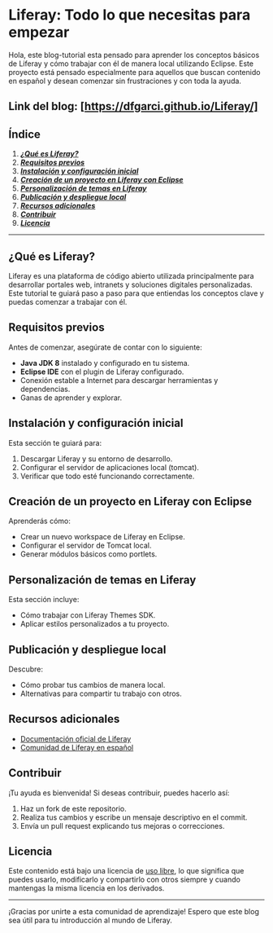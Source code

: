 # Liferay: Todo lo que necesitas para empezar

Hola, este blog-tutorial esta pensado para aprender los conceptos básicos de Liferay y cómo trabajar con él de manera local utilizando Eclipse. Este proyecto está pensado especialmente para aquellos que buscan contenido en español y desean comenzar sin frustraciones y con toda la ayuda.

Link del blog: [https://dfgarci.github.io/Liferay/]
---

## Índice

1. ___[¿Qué es Liferay?](#qué-es-liferay)___
2. ___[Requisitos previos](#requisitos-previos)___
3. ___[Instalación y configuración inicial](#instalación-y-configuración-inicial)___
4. ___[Creación de un proyecto en Liferay con Eclipse](#creación-de-un-proyecto-en-liferay-con-eclipse)___
5. ___[Personalización de temas en Liferay](#personalización-de-temas-en-liferay)___
6. ___[Publicación y despliegue local](#publicación-y-despliegue-local)___
7. ___[Recursos adicionales](#recursos-adicionales)___
8. ___[Contribuir](#contribuir)___
9. ___[Licencia](#licencia)___

---

## ¿Qué es Liferay?
Liferay es una plataforma de código abierto utilizada principalmente para desarrollar portales web, intranets y soluciones digitales personalizadas. Este tutorial te guiará paso a paso para que entiendas los conceptos clave y puedas comenzar a trabajar con él.


## Requisitos previos
Antes de comenzar, asegúrate de contar con lo siguiente:
- **Java JDK 8** instalado y configurado en tu sistema.
- **Eclipse IDE** con el plugin de Liferay configurado.
- Conexión estable a Internet para descargar herramientas y dependencias.
- Ganas de aprender y explorar.

## Instalación y configuración inicial
Esta sección te guiará para:
1. Descargar Liferay y su entorno de desarrollo.
2. Configurar el servidor de aplicaciones local (tomcat).
3. Verificar que todo esté funcionando correctamente.

## Creación de un proyecto en Liferay con Eclipse
Aprenderás cómo:
- Crear un nuevo workspace de Liferay en Eclipse.
- Configurar el servidor de Tomcat local.
- Generar módulos básicos como portlets.

## Personalización de temas en Liferay
Esta sección incluye:
- Cómo trabajar con Liferay Themes SDK.
- Aplicar estilos personalizados a tu proyecto.

## Publicación y despliegue local
Descubre:
- Cómo probar tus cambios de manera local.
- Alternativas para compartir tu trabajo con otros.

## Recursos adicionales
- [Documentación oficial de Liferay](https://learn.liferay.com)
- [Comunidad de Liferay en español](https://liferay.dev)

## Contribuir
¡Tu ayuda es bienvenida! Si deseas contribuir, puedes hacerlo así:
1. Haz un fork de este repositorio.
2. Realiza tus cambios y escribe un mensaje descriptivo en el commit.
3. Envía un pull request explicando tus mejoras o correcciones.

## Licencia
Este contenido está bajo una licencia de [uso libre](LICENSE), lo que significa que puedes usarlo, modificarlo y compartirlo con otros siempre y cuando mantengas la misma licencia en los derivados.

---

¡Gracias por unirte a esta comunidad de aprendizaje! Espero que este blog sea útil para tu introducción al mundo de Liferay.
